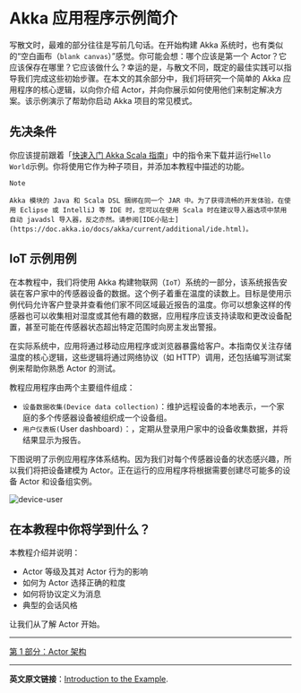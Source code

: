 # Akka 应用程序示例简介
写散文时，最难的部分往往是写前几句话。在开始构建 Akka 系统时，也有类似的“空白画布（`blank canvas`）”感觉。你可能会想：哪个应该是第一个 Actor？它应该保存在哪里？它应该做什么？幸运的是，与散文不同，既定的最佳实践可以指导我们完成这些初始步骤。在本文的其余部分中，我们将研究一个简单的 Akka 应用程序的核心逻辑，以向你介绍 Actor，并向你展示如何使用他们来制定解决方案。该示例演示了帮助你启动 Akka 项目的常见模式。

## 先决条件

你应该提前跟着「[快速入门 Akka Scala 指南](../quickstart-akka-scala.md)」中的指令来下载并运行`Hello World`示例。你将使用它作为种子项目，并添加本教程中描述的功能。

```
Note

Akka 模块的 Java 和 Scala DSL 捆绑在同一个 JAR 中。为了获得流畅的开发体验，在使用 Eclipse 或 IntelliJ 等 IDE 时，您可以在使用 Scala 时在建议导入器选项中禁用自动 javadsl 导入器，反之亦然。请参阅[IDE小贴士](https://doc.akka.io/docs/akka/current/additional/ide.html)。
```

##  IoT 示例用例

在本教程中，我们将使用 Akka 构建物联网（`IoT`）系统的一部分，该系统报告安装在客户家中的传感器设备的数据。这个例子着重在温度的读数上。目标是使用示例代码允许客户登录并查看他们家不同区域最近报告的温度。你可以想象这样的传感器也可以收集相对湿度或其他有趣的数据，应用程序应该支持读取和更改设备配置，甚至可能在传感器状态超出特定范围时向房主发出警报。

在实际系统中，应用将通过移动应用程序或浏览器暴露给客户。本指南仅关注存储温度的核心逻辑，这些逻辑将通过网络协议（如 HTTP）调用，还包括编写测试案例来帮助你熟悉 Actor 的测试。

教程应用程序由两个主要组件组成：

- `设备数据收集(Device data collection)`：维护远程设备的本地表示，一个家庭的多个传感器设备被组织成一个设备组。
- `用户仪表板(`User dashboard`)`：，定期从登录用户家中的设备收集数据，并将结果显示为报告。

下图说明了示例应用程序体系结构。因为我们对每个传感器设备的状态感兴趣，所以我们将把设备建模为 Actor。正在运行的应用程序将根据需要创建尽可能多的设备 Actor 和设备组实例。

![device-user](../../images/tutorial/device-user.png)

## 在本教程中你将学到什么？

本教程介绍并说明：

- Actor 等级及其对 Actor 行为的影响
- 如何为 Actor 选择正确的粒度
- 如何将协议定义为消息
- 典型的会话风格

让我们从了解 Actor 开始。

----------

[第 1 部分：Actor 架构 ](tutorial_1.md)

----------
**英文原文链接**：[Introduction to the Example](https://doc.akka.io/docs/akka/current/guide/tutorial.html).